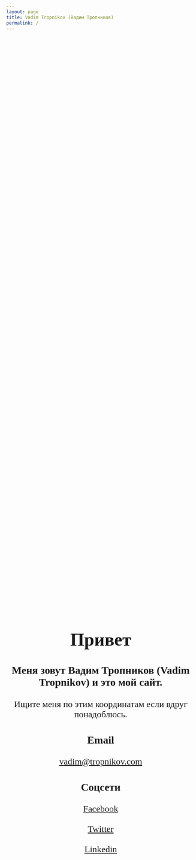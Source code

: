 ```yaml
---
layout: page
title: Vadim Tropnikov (Вадим Тропников)
permalink: /
---
```


<html>
<head>
<title>Vadim Tropnikov (Вадим Тропников)</title>
</head>
<body>
<div style="position: absolute; top: 50%; left: 50%; transform: translate(-50%, -50%); text-align: center; font: 24px Calibri;">
      <h1>Привет</h1>
      <h3>Меня зовут Вадим Тропников (Vadim Tropnikov) и это мой сайт.</h3>
      <p>Ищите меня по этим координатам если вдруг понадоблюсь.</p>
            <h3>Email</h3>
            <a href="mailto:vadim@tropnikov.com">vadim@tropnikov.com</a>
            <br/>
            <h3>Соцсети</h3>
      <a target="_blank" href="https://www.facebook.com/tropnikov/">Facebook</a>
      <br/><br/>
      <a target="_blank" href="https://twitter.com/vadim_tropnikov">Twitter</a>
      <br/><br/>
      <a target="_blank" href="https://www.linkedin.com/in/tropnikov">Linkedin</a>
</div>
</body>
</html>
